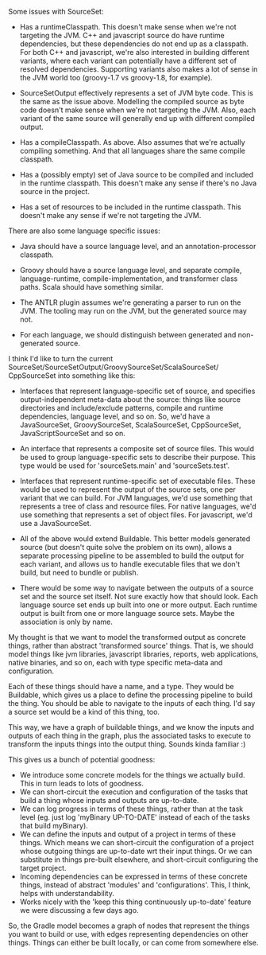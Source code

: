 Some issues with SourceSet:

* Has a runtimeClasspath. This doesn't make sense when we're not targeting the JVM. C++ and
javascript source do have runtime dependencies, but these dependencies do not end up as a
classpath. For both C++ and javascript, we're also interested in building different variants,
where each variant can potentially have a different set of resolved dependencies. Supporting
variants also makes a lot of sense in the JVM world too (groovy-1.7 vs groovy-1.8, for example).

* SourceSetOutput effectively represents a set of JVM byte code. This is the same as the issue above.
Modelling the compiled source as byte code doesn't make sense when we're not targeting the JVM. Also,
each variant of the same source will generally end up with different compiled output.

* Has a compileClasspath. As above. Also assumes that we're actually compiling something. And that
all languages share the same compile classpath.

* Has a (possibly empty) set of Java source to be compiled and included in the runtime classpath.
This doesn't make any sense if there's no Java source  in the project.

* Has a set of resources to be included in the runtime classpath. This doesn't make any sense if
we're not targeting the JVM.

There are also some language specific issues:

* Java should have a source language level, and an annotation-processor classpath.

* Groovy should have a source language level, and separate compile, language-runtime,
compile-implementation, and transformer class paths. Scala should have something similar.

* The ANTLR plugin assumes we're generating a parser to run on the JVM. The tooling may run on the
JVM, but the generated source may not.

* For each language, we should distinguish between generated and non-generated source.

I think I'd like to turn the current SourceSet/SourceSetOutput/GroovySourceSet/ScalaSourceSet/
CppSourceSet into something like this:

* Interfaces that represent language-specific set of source, and specifies output-independent
meta-data about the source: things like source directories and include/exclude patterns,
compile and runtime dependencies, language level, and so on. So, we'd have a JavaSourceSet,
GroovySourceSet, ScalaSourceSet, CppSourceSet, JavaScriptSourceSet and so on.

* An interface that represents a composite set of source files. This would be used to group
language-specific sets to describe their purpose. This type would be used for 'sourceSets.main'
and 'sourceSets.test'.

* Interfaces that represent runtime-specific set of executable files. These would be used to
represent the output of the source sets, one per variant that we can build. For JVM languages,
we'd use something that represents a tree of class and resource files. For native languages, we'd
use something that represents a set of object files. For javascript, we'd use a JavaSourceSet.

* All of the above would extend Buildable. This better models generated source (but doesn't quite
solve the problem on its own), allows a separate processing pipeline to be assembled to build the
output for each variant, and allows us to handle executable files that we don't build, but need to
bundle or publish.

* There would be some way to navigate between the outputs of a source set and the source set itself.
Not sure exactly how that should look. Each language source set ends up built into one or more
output. Each runtime output is built from one or more language source sets. Maybe the association
is only by name.

My thought is that we want to model the transformed output as concrete things, rather than abstract
'transformed source' things. That is, we should model things like jvm libraries, javascript libraries,
reports, web applications, native binaries, and so on, each with type specific meta-data and configuration.

Each of these things should have a name, and a type. They would be Buildable, which gives us a place
to define the processing pipeline to build the thing. You should be able to navigate to the inputs of
 each thing. I'd say a source set would be a kind of this thing, too.

This way, we have a graph of buildable things, and we know the inputs and outputs of each thing in the
graph, plus the associated tasks to execute to transform the inputs things into the output thing.
Sounds kinda familiar :)

This gives us a bunch of potential goodness:

* We introduce some concrete models for the things we actually build. This in turn leads to lots
of goodness.
* We can short-circuit the execution and configuration of the tasks that build a thing whose inputs
and outputs are up-to-date.
* We can log progress in terms of these things, rather than at the task level (eg. just log 'myBinary
UP-TO-DATE' instead of each of the tasks that build myBinary).
* We can define the inputs and output of a project in terms of these things. Which means we can
short-circuit the configuration of a project whose outgoing things are up-to-date wrt their input
things. Or we can substitute in things pre-built elsewhere, and short-circuit configuring the target
project.
* Incoming dependencies can be expressed in terms of these concrete things, instead of abstract 'modules'
and 'configurations'. This, I think, helps with understandability.
* Works nicely with the 'keep this thing continuously up-to-date' feature we were discussing a few days ago.

So, the Gradle model becomes a graph of nodes that represent the things you want to build or use, with
edges representing dependencies on other things. Things can either be built locally, or can come from
somewhere else.

